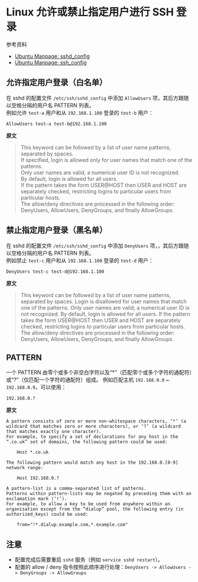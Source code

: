 # Linux 允许或禁止指定用户进行 SSH 登录

参考资料
- [Ubuntu Manpage: sshd_config](http://manpages.ubuntu.com/manpages/precise/en/man5/sshd_config.5.html)
- [Ubuntu Manpage: ssh_config](http://manpages.ubuntu.com/manpages/precise/en/man5/ssh_config.5.html)

## 允许指定用户登录（白名单）

在 sshd 的配置文件 `/etc/ssh/sshd_config` 中添加 `AllowUsers` 项，其后方跟随以空格分隔的用户名 PATTERN 列表。  
例如允许 `test-a` 用户和从 `192.168.1.100` 登录的 `test-b` 用户：

```text
AllowUsers test-a test-b@192.168.1.100
```

**原文**

> This keyword can be followed by a list of user name patterns, separated by spaces.  
> If specified, login is allowed only for user names that match one of the patterns.  
> Only user names are valid; a numerical user ID is not recognized.  
> By default, login is allowed for all users.  
> If the pattern takes the form USER@HOST then USER and HOST are separately checked, restricting logins to particular users from particular hosts.  
> The allow/deny directives are processed in the following order: DenyUsers, AllowUsers, DenyGroups, and finally AllowGroups.

## 禁止指定用户登录（黑名单）

在 sshd 的配置文件 `/etc/ssh/sshd_config` 中添加 `DenyUsers` 项，，其后方跟随以空格分隔的用户名 PATTERN 列表。  
例如禁止 `test-c` 用户和从 `192.168.1.100` 登录的 `test-d` 用户：

```text
DenyUsers test-c test-d@192.168.1.100
```

**原文**

> This keyword can be followed by a list of user name patterns, separated by spaces.
> Login is disallowed for user names that match one of the patterns.
> Only user names are valid; a numerical user ID is not recognized.
> By default, login is allowed for all users.
> If the pattern takes the form USER@HOST then USER and HOST are separately checked, restricting logins to particular users from particular hosts.
> The allow/deny directives are processed in the following order: DenyUsers, AllowUsers, DenyGroups, and finally AllowGroups.

## PATTERN

一个 PATTERN 由零个或多个非空白字符以及“*”（匹配零个或多个字符的通配符）或“?”（仅匹配一个字符的通配符）组成。
例如匹配主机 `192.168.0.0` ~ `192.168.0.9`，可以使用：

```text
192.168.0.?
```

**原文**

```text
A pattern consists of zero or more non-whitespace characters, ‘*’ (a wildcard that matches zero or more characters), or ‘?’ (a wildcard that matches exactly one character).
For example, to specify a set of declarations for any host in the “.co.uk” set of domains, the following pattern could be used:

    Host *.co.uk

The following pattern would match any host in the 192.168.0.[0-9] network range:

    Host 192.168.0.?

A pattern-list is a comma-separated list of patterns.
Patterns within pattern-lists may be negated by preceding them with an exclamation mark (‘!’).
For example, to allow a key to be used from anywhere within an organisation except from the “dialup” pool, the following entry (in authorized_keys) could be used:

    from="!*.dialup.example.com,*.example.com"
```

## 注意

- 配置完成后需要重启 `sshd` 服务（例如 `service sshd restart`）。
- 配置的 allow / deny 指令按照此顺序进行处理：`DenyUsers -> AllowUsers -> DenyGroups -> AllowGroups`
